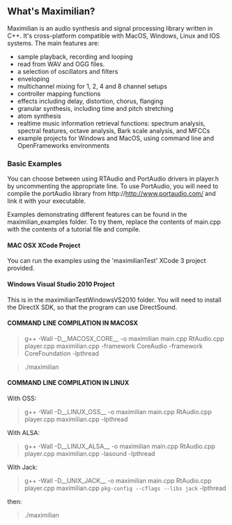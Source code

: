 ## What's Maximilian?

Maximilian is an audio synthesis and signal processing library written in C++. It's cross-platform compatible with
MacOS, Windows, Linux and IOS systems. The main features are:

- sample playback, recording and looping
- read from WAV and OGG files.
- a selection of oscillators and filters
- enveloping
- multichannel mixing for 1, 2, 4 and 8 channel setups
- controller mapping functions
- effects including delay, distortion, chorus, flanging
- granular synthesis, including time and pitch stretching
- atom synthesis
- realtime music information retrieval functions: spectrum analysis, spectral features, octave analysis, Bark scale analysis, and MFCCs
- example projects for Windows and MacOS, using command line and OpenFrameworks environments

### Basic Examples

You can choose between using RTAudio and PortAudio drivers in player.h by uncommenting the appropriate line. To use
PortAudio, you will need to compile the portAudio library from http://http://www.portaudio.com/ and link it with your
executable.

Examples demonstrating different features can be found in the maximilian_examples folder. To try them, replace the
contents of main.cpp with the contents of a tutorial file and compile.

#### MAC OSX XCode Project

You can run the examples using the 'maximilianTest' XCode 3 project provided.

#### Windows Visual Studio 2010 Project

This is in the maximilianTestWindowsVS2010 folder. You will need to install the DirectX SDK, so that the program can use DirectSound.


#### COMMAND LINE COMPILATION IN MACOSX

> g++ -Wall -D__MACOSX_CORE__ -o maximilian main.cpp RtAudio.cpp player.cpp maximilian.cpp -framework CoreAudio -framework CoreFoundation -lpthread

> ./maximilian


#### COMMAND LINE COMPILATION IN LINUX

With OSS:
> g++ -Wall -D__LINUX_OSS__ -o maximilian main.cpp RtAudio.cpp player.cpp maximilian.cpp -lpthread

With ALSA:
> g++ -Wall -D__LINUX_ALSA__ -o maximilian main.cpp RtAudio.cpp player.cpp maximilian.cpp -lasound -lpthread

With Jack:
> g++ -Wall -D__UNIX_JACK__ -o maximilian main.cpp RtAudio.cpp player.cpp maximilian.cpp `pkg-config --cflags --libs jack` -lpthread

then:
> ./maximilian

